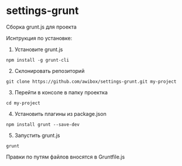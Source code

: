 settings-grunt
==================

Сборка grunt.js для проекта

Иснтрукция по установке:

1. Установите grunt.js
```
npm install -g grunt-cli
```

2. Склонировать репозиторий
```
git clone https://github.com/awibox/settings-grunt.git my-project
```

3. Перейти в консоле в папку проектка
```
cd my-project
```

4. Установить плагины из package.json
```
npm install grunt --save-dev
```

5. Запустить grunt.js
```
grunt
```

Правки по путям файлов вносятся в Gruntfile.js